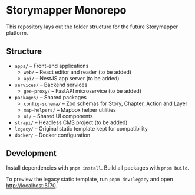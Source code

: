 # Storymapper Monorepo

This repository lays out the folder structure for the future Storymapper platform.

## Structure

- `apps/` – Front-end applications
  - `web/` – React editor and reader (to be added)
  - `api/` – NestJS app server (to be added)
- `services/` – Backend services
  - `gee-proxy/` – FastAPI microservice (to be added)
- `packages/` – Shared packages
  - `config-schema/` – Zod schemas for Story, Chapter, Action and Layer
  - `map-helpers/` – Mapbox helper utilities
  - `ui/` – Shared UI components
- `strapi/` – Headless CMS project (to be added)
- `legacy/` – Original static template kept for compatibility
- `docker/` – Docker configuration

## Development

Install dependencies with `pnpm install`. Build all packages with `pnpm build`.

To preview the legacy static template, run `pnpm dev:legacy` and open [http://localhost:5170](http://localhost:5170).

